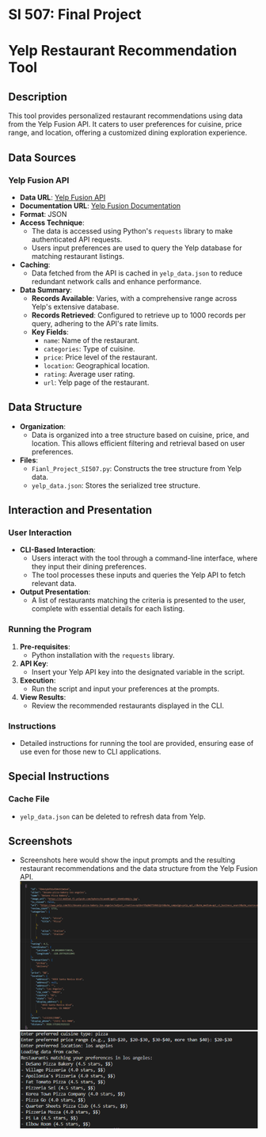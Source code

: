 # SI 507: Final Project
# Yelp Restaurant Recommendation Tool

## Description
This tool provides personalized restaurant recommendations using data from the Yelp Fusion API. It caters to user preferences for cuisine, price range, and location, offering a customized dining exploration experience.

## Data Sources
### Yelp Fusion API
- **Data URL**: [Yelp Fusion API](https://www.yelp.com/developers/documentation/v3)
- **Documentation URL**: [Yelp Fusion Documentation](https://www.yelp.com/developers/documentation/v3/get_started)
- **Format**: JSON
- **Access Technique**:
  - The data is accessed using Python's `requests` library to make authenticated API requests.
  - Users input preferences are used to query the Yelp database for matching restaurant listings.
- **Caching**: 
  - Data fetched from the API is cached in `yelp_data.json` to reduce redundant network calls and enhance performance.
- **Data Summary**:
  - **Records Available**: Varies, with a comprehensive range across Yelp's extensive database.
  - **Records Retrieved**: Configured to retrieve up to 1000 records per query, adhering to the API's rate limits.
  - **Key Fields**:
    - `name`: Name of the restaurant.
    - `categories`: Type of cuisine.
    - `price`: Price level of the restaurant.
    - `location`: Geographical location.
    - `rating`: Average user rating.
    - `url`: Yelp page of the restaurant.

## Data Structure
- **Organization**:
  - Data is organized into a tree structure based on cuisine, price, and location. This allows efficient filtering and retrieval based on user preferences.
- **Files**:
  - `Fianl_Project_SI507.py`: Constructs the tree structure from Yelp data.
  - `yelp_data.json`: Stores the serialized tree structure.

## Interaction and Presentation
### User Interaction
- **CLI-Based Interaction**:
  - Users interact with the tool through a command-line interface, where they input their dining preferences.
  - The tool processes these inputs and queries the Yelp API to fetch relevant data.
- **Output Presentation**:
  - A list of restaurants matching the criteria is presented to the user, complete with essential details for each listing.

### Running the Program
1. **Pre-requisites**:
   - Python installation with the `requests` library.
2. **API Key**:
   - Insert your Yelp API key into the designated variable in the script.
3. **Execution**:
   - Run the script and input your preferences at the prompts.
4. **View Results**:
   - Review the recommended restaurants displayed in the CLI.

### Instructions
- Detailed instructions for running the tool are provided, ensuring ease of use even for those new to CLI applications.

## Special Instructions
### Cache File
- `yelp_data.json` can be deleted to refresh data from Yelp.

## Screenshots
- Screenshots here would show the input prompts and the resulting restaurant recommendations and the data structure from the Yelp Fusion API.
![Alt text](image-1.png)
![Alt text](image.png)